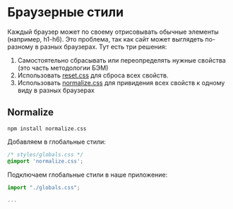 # Браузерные стили

Каждый браузер может по своему отрисовывать обычные элементы (например, h1-h6). Это проблема, так как сайт может выглядеть по-разному в разных браузерах. Тут есть три решения:

1. Самостоятельно сбрасывать или переопределять нужные свойства (это часть методологии БЭМ)
2. Использовать [reset.css](https://meyerweb.com/eric/tools/css/reset/) для сброса всех свойств.
3. Использовать [normalize.css](https://necolas.github.io/normalize.css/) для привидения всех свойств к одному виду в разных браузерах

## Normalize

```
npm install normalize.css
```

Добавляем в глобальные стили:

```css
/* styles/globals.css */
@import 'normalize.css';
```

Подключаем глобальные стили в наше приложение:

```typescript
import "./globals.css";

...
```
